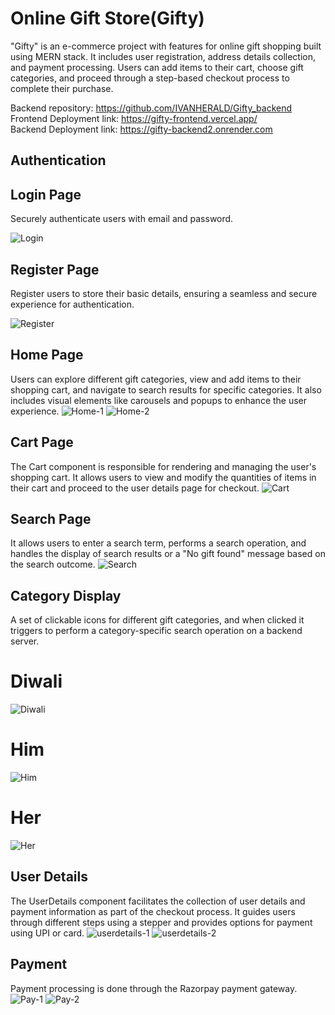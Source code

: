 # Online Gift Store(Gifty)
"Gifty" is an e-commerce project with features for online gift shopping built using MERN stack. It includes user registration, address details collection, and payment processing. Users can add items to their cart, choose gift categories, and proceed through a step-based checkout process to complete their purchase.

Backend repository: https://github.com/IVANHERALD/Gifty_backend  <br/>
Frontend Deployment link:  https://gifty-frontend.vercel.app/  <br/>
Backend Deployment link:  https://gifty-backend2.onrender.com  <br/>


## Authentication
## Login Page
Securely authenticate users with email and password.

![Login](https://github.com/IVANHERALD/Gifty_Frontend/assets/72930008/96016c19-6fb7-4c42-a3ed-11c4c984a138)
## Register Page
Register users  to store their basic details, ensuring a seamless and secure experience for authentication.

![Register](https://github.com/IVANHERALD/Gifty_Frontend/assets/72930008/0e9d6630-ef63-4895-8902-26aa420c3a08)
## Home Page
Users can explore different gift categories, view and add items to their shopping cart, and navigate to search results for specific categories. It also includes visual elements like carousels and popups to enhance the user experience.
![Home-1](https://github.com/IVANHERALD/Gifty_Frontend/assets/72930008/5386cbb9-879f-4916-9ba6-62eb9297385b)
![Home-2](https://github.com/IVANHERALD/Gifty_Frontend/assets/72930008/81fd1bb3-8e29-4861-9f0a-3b4c39652d68)
## Cart Page
The Cart component is responsible for rendering and managing the user's shopping cart. It allows users to view and modify the quantities of items in their cart and proceed to the user details page for checkout.
![Cart](https://github.com/IVANHERALD/Gifty_Frontend/assets/72930008/bfefe268-662e-454e-b6b8-11b66cca9bbc)
## Search Page
It allows users to enter a search term, performs a search operation, and handles the display of search results or a "No gift found" message based on the search outcome.
![Search](https://github.com/IVANHERALD/Gifty_Frontend/assets/72930008/8538db40-e598-4bad-985f-eacdc2ff5b61)
## Category Display
A set of clickable icons for different gift categories, and when clicked it  triggers to perform a category-specific search operation on a backend server. 
# Diwali

![Diwali](https://github.com/IVANHERALD/Gifty_Frontend/assets/72930008/31257127-b396-4122-8027-fec2462e8108)
# Him
![Him](https://github.com/IVANHERALD/Gifty_Frontend/assets/72930008/8448b7a9-d336-40fc-8963-6190c0f8c14a)
# Her
![Her](https://github.com/IVANHERALD/Gifty_Frontend/assets/72930008/9f93cd40-abf9-42ef-b2e5-88714fd09548)
## User Details
The UserDetails component facilitates the collection of user details and payment information as part of the checkout process. It guides users through different steps using a stepper and provides options for payment using UPI or card. 
![userdetails-1](https://github.com/IVANHERALD/Gifty_Frontend/assets/72930008/32ffb51f-ec61-46a3-ad61-45a4288e9516)
![userdetails-2](https://github.com/IVANHERALD/Gifty_Frontend/assets/72930008/45cdfe3f-2ca6-4df8-bdea-7b12088c496a)
## Payment
Payment processing is done through the Razorpay payment gateway.
![Pay-1](https://github.com/IVANHERALD/Gifty_Frontend/assets/72930008/984c56a9-a03a-4ee8-a281-c2f4c561987c)
![Pay-2](https://github.com/IVANHERALD/Gifty_Frontend/assets/72930008/d5312f03-941f-4f19-8e15-9efb641210f7)



